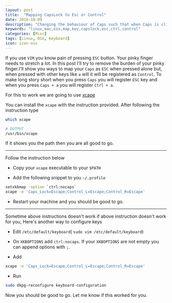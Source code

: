 ```yaml
---
layout: post
title:  "Mapping CapsLock to Esc or Control"
date: 2016-10-09
description: "Changing the behaviour of Caps such that when Caps is clicked it acts as Esc but when click with supporting Letter"
keywords: "linux,mac,osx,map,key,capslock,esc,ctrl,control"
categories: [Misc]
tags: [Linux, OSX, Keyboard]
icon: icon-osx
---
```


If you use `VIM` you know pain of pressing `ESC` button. Your pinky finger needs to stretch a lot. In this post I'll try to remove the burden of your pinky finger.I'll show you ways to map your `Caps` as `ESC` when pressed alone but, when pressed with other keys like `a` will it will be registered as `Control`. To make long story short when you press `Caps` you will register `ESC` key and when you press `Caps + a` you will register `Ctrl + a`.

For this to work we are going to use [xcape](https://github.com/alols/xcape)

You can install the `xcape` with the instruction provided. After following the instruction type

```bash
which xcape

# OUTPUT
/usr/bin/xcape
```
If it shows you the path then you are all good to go.

----

Follow the instruction below 

- Copy your `xcape` executable to your `$PATH`

- Add the following snippet to you `~/.profile`

```bash
setxkbmap -option `ctrl:nocaps`
xcape -e 'Caps_Lock=Escape;Control_L=Escape;Control_R=Escape'
```

- Restart your machine and you should be good to go.

----
Sometime above instructions doesn't work if above instruction doesn't work for you, Here's another way to configure keys

- Edit `/etc/default/keyboard`( `sudo vim /etc/default/keyboard`)

- On `XKBOPTIONS` add `ctrl:nocaps`. If your `XKBOPTIONS` are not empty you can append options with `;`. 

- Add 

```bash
xcape -e 'Caps_Lock=Escape;Control_L=Escape;Control_R=Escape'
```
- Run 

```bash
sudo dkpg-reconfigure keyboard-configuration
```

Now you should be good to go. Let me know if this worked for you.


